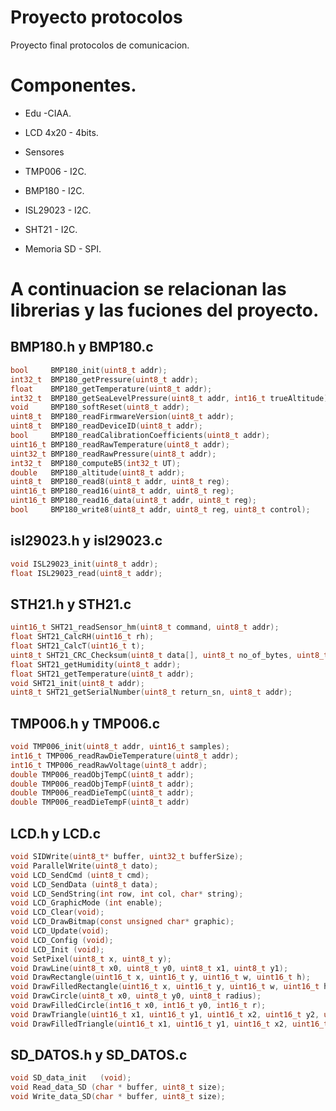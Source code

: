 # Proyecto protocolos

Proyecto final protocolos de comunicacion.

# Componentes.

- Edu -CIAA.
- LCD 4x20 -  4bits.

- Sensores 

- TMP006     - I2C. 
- BMP180     - I2C.
- ISL29023   - I2C.
- SHT21      - I2C.
- Memoria SD - SPI.

# A continuacion se relacionan las librerias y las fuciones del proyecto. 

## BMP180.h y BMP180.c

```c
bool     BMP180_init(uint8_t addr);
int32_t  BMP180_getPressure(uint8_t addr);                               	
float    BMP180_getTemperature(uint8_t addr);                            	
int32_t  BMP180_getSeaLevelPressure(uint8_t addr, int16_t trueAltitude);
void     BMP180_softReset(uint8_t addr);
uint8_t  BMP180_readFirmwareVersion(uint8_t addr);
uint8_t  BMP180_readDeviceID(uint8_t addr);
bool     BMP180_readCalibrationCoefficients(uint8_t addr);
uint16_t BMP180_readRawTemperature(uint8_t addr);
uint32_t BMP180_readRawPressure(uint8_t addr);
int32_t  BMP180_computeB5(int32_t UT);
double   BMP180_altitude(uint8_t addr);
uint8_t  BMP180_read8(uint8_t addr, uint8_t reg);
uint16_t BMP180_read16(uint8_t addr, uint8_t reg);
uint16_t BMP180_read16_data(uint8_t addr, uint8_t reg);
bool     BMP180_write8(uint8_t addr, uint8_t reg, uint8_t control);
```
## isl29023.h y isl29023.c

```c
void ISL29023_init(uint8_t addr);
float ISL29023_read(uint8_t addr);
```

## STH21.h y STH21.c

```c
uint16_t SHT21_readSensor_hm(uint8_t command, uint8_t addr);
float SHT21_CalcRH(uint16_t rh);
float SHT21_CalcT(uint16_t t);
uint8_t SHT21_CRC_Checksum(uint8_t data[], uint8_t no_of_bytes, uint8_t checksum);
float SHT21_getHumidity(uint8_t addr);
float SHT21_getTemperature(uint8_t addr);
void SHT21_init(uint8_t addr);
uint8_t SHT21_getSerialNumber(uint8_t return_sn, uint8_t addr);
```
## TMP006.h y TMP006.c

```c
void TMP006_init(uint8_t addr, uint16_t samples);
int16_t TMP006_readRawDieTemperature(uint8_t addr);
int16_t TMP006_readRawVoltage(uint8_t addr);
double TMP006_readObjTempC(uint8_t addr);
double TMP006_readObjTempF(uint8_t addr); 
double TMP006_readDieTempC(uint8_t addr);
double TMP006_readDieTempF(uint8_t addr)
```

## LCD.h y LCD.c

```c
void SIDWrite(uint8_t* buffer, uint32_t bufferSize);
void ParallelWrite(uint8_t dato);
void LCD_SendCmd (uint8_t cmd);
void LCD_SendData (uint8_t data);
void LCD_SendString(int row, int col, char* string);
void LCD_GraphicMode (int enable);
void LCD_Clear(void);
void LCD_DrawBitmap(const unsigned char* graphic);
void LCD_Update(void);
void LCD_Config (void);
void LCD_Init (void);
void SetPixel(uint8_t x, uint8_t y);
void DrawLine(uint8_t x0, uint8_t y0, uint8_t x1, uint8_t y1);
void DrawRectangle(uint16_t x, uint16_t y, uint16_t w, uint16_t h);
void DrawFilledRectangle(uint16_t x, uint16_t y, uint16_t w, uint16_t h);
void DrawCircle(uint8_t x0, uint8_t y0, uint8_t radius);
void DrawFilledCircle(int16_t x0, int16_t y0, int16_t r);
void DrawTriangle(uint16_t x1, uint16_t y1, uint16_t x2, uint16_t y2, uint16_t x3, uint16_t y3);
void DrawFilledTriangle(uint16_t x1, uint16_t y1, uint16_t x2, uint16_t y2, uint16_t x3, uint16_t y3);
```
## SD_DATOS.h y SD_DATOS.c

```c
void SD_data_init	(void);
void Read_data_SD (char * buffer, uint8_t size);
void Write_data_SD(char * buffer, uint8_t size);
```
